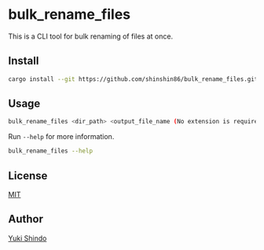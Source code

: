 # bulk_rename_files
This is a CLI tool for bulk renaming of files at once.

## Install

```sh
cargo install --git https://github.com/shinshin86/bulk_rename_files.git
```

## Usage

```sh
bulk_rename_files <dir_path> <output_file_name (No extension is required.)>
```

Run `--help` for more information.

```sh
bulk_rename_files --help
```

## License

[MIT](https://github.com/shinshin86/bulk_rename_files/blob/main/LICENSE)

## Author

[Yuki Shindo](https://shinshin86.com/en)